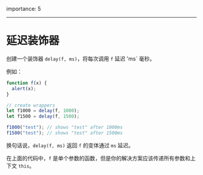 importance: 5

---

# 延迟装饰器

创建一个装饰器 `delay(f, ms)`，将每次调用 `f` 延迟 'ms` 毫秒。

例如：

```js
function f(x) {
  alert(x);
}

// create wrappers
let f1000 = delay(f, 1000);
let f1500 = delay(f, 1500);

f1000("test"); // shows "test" after 1000ms
f1500("test"); // shows "test" after 1500ms
```

换句话说，`delay(f, ms)` 返回 `f` 的变体通过 `ms` 延迟。 

在上面的代码中，`f` 是单个参数的函数，但是你的解决方案应该传递所有参数和上下文 `this`。 

